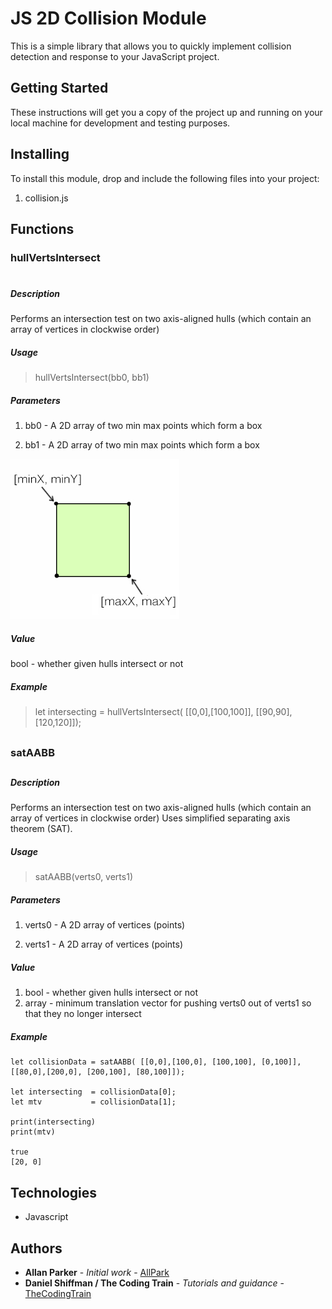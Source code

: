 # JS 2D Collision Module

This is a simple library that allows you to quickly implement collision detection and response to your JavaScript project. 

## Getting Started

These instructions will get you a copy of the project up and running on your local machine for development and testing purposes. 

## Installing

To install this module, drop and include the following files into your project: 
1. collision.js


## Functions 
### hullVertsIntersect
#
##### Description

Performs an intersection test on two axis-aligned hulls (which contain an array of vertices in clockwise order)
##### Usage
> hullVertsIntersect(bb0, bb1)

##### Parameters

1. bb0 - A 2D array of two min max points which form a box

2. bb1 - A 2D array of two min max points which form a box

![Diagram of the min max box model](https://github.com/allpark/JS-2D-Collision-Module/blob/master/diagram_minmax.jpg)

##### Value
bool - whether given hulls intersect or not 

##### Example
> let intersecting = hullVertsIntersect( [[0,0],[100,100]], [[90,90],[120,120]]);

##
### satAABB
##

##### Description

Performs an intersection test on two axis-aligned hulls (which contain an array of vertices in clockwise order)
Uses simplified separating axis theorem (SAT).

##### Usage
> satAABB(verts0, verts1)

##### Parameters

1. verts0 - A 2D array of vertices (points)

2. verts1 - A 2D array of vertices (points)

##### Value
1. bool  - whether given hulls intersect or not 
2. array - minimum translation vector for pushing verts0 out of verts1 so that they no longer intersect
##### Example
```
let collisionData = satAABB( [[0,0],[100,0], [100,100], [0,100]], [[80,0],[200,0], [200,100], [80,100]]);

let intersecting  = collisionData[0];
let mtv           = collisionData[1];

print(intersecting)
print(mtv)

true
[20, 0]
```

## Technologies

* Javascript

## Authors

* **Allan Parker** - *Initial work* - [AllPark](https://github.com/allpark)
* **Daniel Shiffman / The Coding Train** - *Tutorials and guidance* - [TheCodingTrain](https://github.com/CodingTrain)


